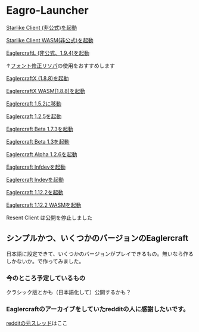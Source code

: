 ﻿# Eagro-Launcher

[Starlike Client (非公式)を起動](https://magurock.github.io/Eagro-Launcher/SL/)

[Starlike Client WASM(非公式)を起動](https://magurock.github.io/Eagro-Launcher/SL/wasm.html)

[EaglercraftL (非公式、1.9.4)を起動](https://magurock.github.io/Eagro-Launcher/1.9/)

↑[フォント修正リソパ](https://magurock.github.io/EaglerFontFix/)の使用をおすすめします

[EaglercraftX (1.8.8)を起動](https://magurock.github.io/Eagro-Launcher/1.8/)

[EaglercraftX WASM(1.8.8)を起動](https://magurock.github.io/Eagro-Launcher/1.8/wasm.html)

[Eaglercraft 1.5.2に移動](https://magurock.github.io/Eaglercraft-for-Japan/)

[Eaglercraft 1.2.5を起動](https://magurock.github.io/Eagro-Launcher/1.2/)

[Eaglercraft Beta 1.7.3を起動](https://magurock.github.io/Eagro-Launcher/B1.7/)

[Eaglercraft Beta 1.3を起動](https://magurock.github.io/Eagro-Launcher/B1.3/)

[Eaglercraft Alpha 1.2.6を起動](https://magurock.github.io/Eagro-Launcher/A1.2/)

[Eaglercraft Infdevを起動](https://magurock.github.io/Eagro-Launcher/Inf/)

[Eaglercraft Indevを起動](https://magurock.github.io/Eagro-Launcher/Ind/)

[Eaglercraft 1.12.2を起動](https://magurock.github.io/Eagro-Launcher/1.12/)

[Eaglercraft 1.12.2 WASMを起動](https://magurock.github.io/Eagro-Launcher/1.12/wasm.html)

Resent Client は公開を停止しました

## シンプルかつ、いくつかのバージョンのEaglercraft

日本語に設定できて、いくつかのバージョンがプレイできるもの。無いなら作るしかないか。で作ってみました。

### 今のところ予定しているもの

クラシック版とかも（日本語化して）公開するかも？

### Eaglercraftのアーカイブをしていたredditの人に感謝したいです。
[redditの元スレッド](https://www.reddit.com/r/eaglercraft/comments/1btl7w9/the_ultimate_eaglercraft_archive/)はここ
